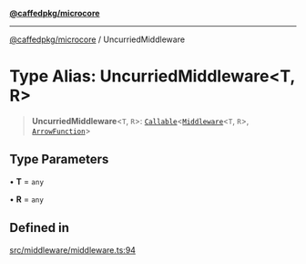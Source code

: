[**@caffedpkg/microcore**](../README.md)

***

[@caffedpkg/microcore](../globals.md) / UncurriedMiddleware

# Type Alias: UncurriedMiddleware\<T, R\>

> **UncurriedMiddleware**\<`T`, `R`\>: [`Callable`](Callable.md)\<[`Middleware`](Middleware.md)\<`T`, `R`\>, [`ArrowFunction`](ArrowFunction.md)\>

## Type Parameters

• **T** = `any`

• **R** = `any`

## Defined in

[src/middleware/middleware.ts:94](https://github.com/caffed/microcore/blob/3444f5042af4893783a848f270124aa74f8db032/src/middleware/middleware.ts#L94)
